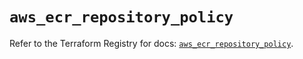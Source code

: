 # `aws_ecr_repository_policy`

Refer to the Terraform Registry for docs: [`aws_ecr_repository_policy`](https://registry.terraform.io/providers/hashicorp/aws/6.6.0/docs/resources/ecr_repository_policy).
